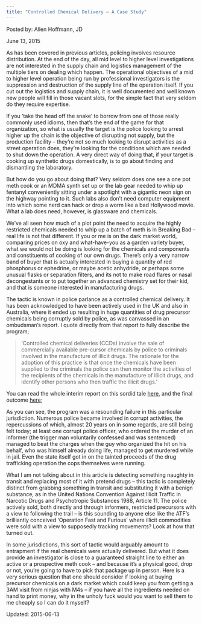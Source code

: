 ```yaml
---
title: "Controlled Chemical Delivery – A Case Study"
---
```


Posted by: Allen Hoffmann, JD

<span>June 13, 2015</span>
    

<p>As has been covered in previous articles, policing involves resource distribution. At the end of the day, all mid level to higher level investigations are not interested in the supply chain and logistics management of the multiple tiers on dealing which happen. The operational objectives of a mid to higher level operation being run by professional investigators is the suppression and destruction of the supply line of the operation itself. If you cut out the logistics and supply chain, it is well documented and well known new people will fill in those vacant slots, for the simple fact that very seldom do they require expertise.</p>
<p>If you ‘take the head off the snake’ to borrow from one of those really commonly used idioms, then that&#8217;s the end of the game for that organization, so what is usually the target is the police looking to arrest higher up the chain is the objective of disrupting not supply, but the production facility – they’re not so much looking to disrupt activities as a street operation does, they&#8217;re looking for the conditions which are needed to shut down the operation. A very direct way of doing that, if your target is cooking up synthetic drugs domestically, is to go about finding and dismantling the laboratory.</p>
<p>But how do you go about doing that? Very seldom does one see a one pot meth cook or an MDMA synth set up or the lab gear needed to whip up fentanyl conveniently sitting under a spotlight with a gigantic neon sign on the highway pointing to it. Such labs also don’t need computer equipment into which some nerd can hack or drop a worm like a bad Hollywood movie. What a lab does need, however, is glassware and chemicals.</p>
<p>We’ve all seen how much of a plot point the need to acquire the highly restricted chemicals needed to whip up a batch of meth is in Breaking Bad – real life is not that different. If you or me is on the dark market world, comparing prices on oxy and what-have-you as a garden variety buyer, what we would not be doing is looking for the chemicals and components and constituents of cooking of our own drugs. There&#8217;s only a very narrow band of buyer that is actually interested in buying a quantity of red phosphorus or ephedrine, or maybe acetic anhydride, or perhaps some unusual flasks or separation filters, and its not to make road flares or nasal decongestants or to put together an advanced chemistry set for their kid, and that is someone interested in manufacturing drugs.</p>
<p>The tactic is known in police parlance as a controlled chemical delivery. It has been acknowledged to have been actively used in the UK and also in Australia, where it ended up resulting in huge quantities of drug precursor chemicals being corruptly sold by police, as was canvassed in an ombudsman’s report. I quote directly from that report to fully describe the program;</p>
<blockquote><p>‘Controlled chemical deliveries (CCDs) involve the sale of commercially available pre-cursor chemicals by police to criminals involved in the manufacture of illicit drugs. The rationale for the adoption of this practice is that once the chemicals have been supplied to the criminals the police can then monitor the activities of the recipients of the chemicals in the manufacture of illicit drugs, and identify other persons who then traffic the illicit drugs.’</p></blockquote>
<p>You can read the whole interim report on this sordid tale <a href="https://www.ombudsman.vic.gov.au/getattachment/7e2feb45-8e63-49c4-9222-9e532a0317cf">here</a>, and the final outcome <a href="http://www.ibac.vic.gov.au/docs/default-source/opi-parliamentary-reports/ceja-task-force---drug-related-corruption---july-2007.pdf?sfvrsn=4">here</a>;</p>
<p>As you can see, the program was a resounding failure in this particular jurisdiction. Numerous police became involved in corrupt activities, the repercussions of which, almost 20 years on in some regards, are still being felt today; at least one corrupt police officer, who ordered the murder of an informer (the trigger man voluntarily confessed and was sentenced) managed to beat the charges when the guy who organized the hit on his behalf, who was himself already doing life, managed to get murdered while in jail. Even the state itself got in on the tainted proceeds of the drug trafficking operation the cops themselves were running.</p>
<p>What I am not talking about in this article is detecting something naughty in transit and replacing most of it with pretend drugs &#8211; this tactic is completely distinct from grabbing something in transit and substituting it with a benign substance, as in the United Nations Convention Against Illicit Traffic in Narcotic Drugs and Psychotropic Substances 1988, Article 11. The police actively sold, both directly and through informers, restricted precursors with a view to following the trail – is this sounding to anyone else like the ATF’s brilliantly conceived ‘Operation Fast and Furious’ where illicit commodities were sold with a view to supposedly tracking movements? Look at how that turned out.</p>
<p>In some jurisdictions, this sort of tactic would arguably amount to entrapment if the real chemicals were actually delivered. But what it does provide an investigator is close to a guaranteed straight line to either an active or a prospective meth cook – and because it’s a physical good, drop or not, you’re going to have to pick that package up in person. Here is a very serious question that one should consider if looking at buying precursor chemicals on a dark market which could keep you from getting a 3AM visit from ninjas with M4s – if you have all the ingredients needed on hand to print money, why in the unholy fuck would you want to sell them to me cheaply so I can do it myself?</p>

Updated: 2015-06-13

